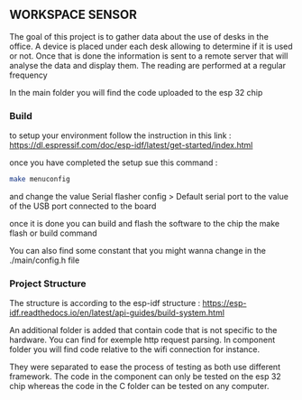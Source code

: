 ## WORKSPACE SENSOR

The goal of this project is to gather data about the use of desks in the office. A device is placed under each desk allowing to determine if it is used or not. Once that is done the information is sent to a remote server that will analyse the data and display them. The reading are performed at a regular frequency


In the main folder you will find the code uploaded to the esp 32 chip

### Build

to setup your environment follow the instruction in this link :
<https://dl.espressif.com/doc/esp-idf/latest/get-started/index.html>

once you have completed the setup sue this command :
``` bash
make menuconfig
```
and change the value Serial flasher config > Default serial port to the value of the USB port connected to the board

once it is done you can build and flash the software to the chip the make flash or build command

You can also find some constant that you might wanna change in the ./main/config.h file

### Project Structure

The structure is according to the esp-idf structure : <https://esp-idf.readthedocs.io/en/latest/api-guides/build-system.html>

An additional folder is added that contain code that is not specific to the hardware. You can find for 
exemple http request parsing. In component folder you will find code relative to the wifi connection for instance. 

They were separated to ease the process of testing as both use different framework. The code in the 
component can only be tested on the esp 32 chip whereas the code in the C folder can be tested on any
computer.  